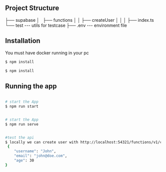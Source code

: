 ## Project Structure

├── supabase
│   ├── functions
│   │      ├── createUser
│   │      │     ├── index.ts
└── test --- utils for testcase
├── .env --- environment file

## Installation

You must have docker running in your pc

```bash
$ npm install
```

```bash
$ npm install
```

## Running the app

```bash

# start the App
$ npm run start
```

```bash

# start the App
$ npm run serve
```

```bash

#test the api
$ locally we can create user with http://localhost:54321/functions/v1/createUser and the body like 
 {
	"username": "John", 
 	"email": "john@doe.com", 
 	"age": 30
}
```